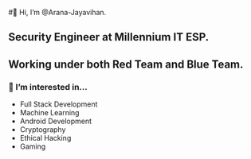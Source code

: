 #👋 Hi, I’m @Arana-Jayavihan.
## Security Engineer at Millennium IT ESP.
## Working under both Red Team and Blue Team.
### 👀 I’m interested in...
- Full Stack Development
- Machine Learning
- Android Development
- Cryptography
- Ethical Hacking
- Gaming


<!---
Arana-Jayavihan/Arana-Jayavihan is a ✨ special ✨ repository because its `README.md` (this file) appears on your GitHub profile.
You can click the Preview link to take a look at your changes.
--->
